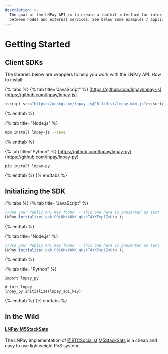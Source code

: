 ```yaml
---
description: >-
  The goal of the LNPay API is to create a toolkit interface for interaction
  between nodes and external services. See below some examples / applications.
---
```


# Getting Started

## Client SDKs

The libraries below are wrappers to help you work with the LNPay API. How to install:

{% tabs %}
{% tab title="JavaScript" %}
[https://github.com/lnpay/lnpay-js](https://github.com/lnpay/lnpay-js)

```javascript
<script src="https://unpkg.com/lnpay-js@^0.1/dist/lnpay.min.js"></script>
```
{% endtab %}

{% tab title="Node.js" %}
```bash
npm install lnpay-js --save
```
{% endtab %}

{% tab title="Python" %}
[https://github.com/lnpay/lnpay-py](https://github.com/lnpay/lnpay-py)

```
pip install lnpay-py
```
{% endtab %}
{% endtabs %}

## Initializing the SDK

{% tabs %}
{% tab title="JavaScript" %}
```javascript
//Use your Public API Key found  - this one here is presented as test
LNPay.Initialize('pak_O0iUMxk8kK_qUzkT4YKFvp1ZsUtp');
```
{% endtab %}

{% tab title="Node.js" %}
```javascript
//Use your Public API Key found  - this one here is presented as test
LNPay.Initialize('pak_O0iUMxk8kK_qUzkT4YKFvp1ZsUtp');
```
{% endtab %}

{% tab title="Python" %}
```
import lnpay_py

# init lnpay
lnpay_py.initialize(lnpay_api_key)
```
{% endtab %}
{% endtabs %}

## In the Wild

#### [LNPay M5StackSats](https://github.com/arcbtc/M5StackSats/tree/master/M5StackSatsLNPAY)

The LNPay implementation of [@BTCSocialist](https://www.twitter.com/@BTCSocialist) [M5StackSats](https://github.com/arcbtc/M5StackSats) is a cheap and easy to use lightweight PoS system. 



